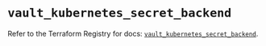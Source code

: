 # `vault_kubernetes_secret_backend`

Refer to the Terraform Registry for docs: [`vault_kubernetes_secret_backend`](https://registry.terraform.io/providers/hashicorp/vault/3.24.0/docs/resources/kubernetes_secret_backend).
